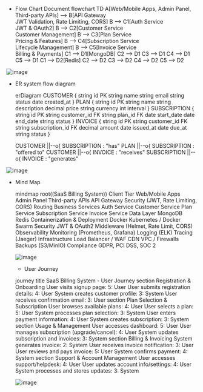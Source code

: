 * Flow Chart Document
flowchart TD
    A[Web/Mobile Apps, Admin Panel, Third-party APIs] --> B[API Gateway <br>JWT Validation, Rate Limiting, CORS]
    B --> C1[Auth Service <br>JWT & OAuth2]
    B --> C2[Customer Service <br>Customer Management]
    B --> C3[Plan Service <br>Pricing & Features]
    B --> C4[Subscription Service <br>Lifecycle Management]
    B --> C5[Invoice Service <br>Billing & Payments]
    C1 --> D1[MongoDB]
    C2 --> D1
    C3 --> D1
    C4 --> D1
    C5 --> D1
    C1 --> D2[Redis]
    C2 --> D2
    C3 --> D2
    C4 --> D2
    C5 --> D2

![image](https://github.com/user-attachments/assets/1737d336-52d9-44ab-86fc-91f9dd2d4506)

* ER system flow diagram
  
  erDiagram
    CUSTOMER {
      string id PK
      string name
      string email
      string status
      date created_at
    }
    PLAN {
      string id PK
      string name
      string description
      decimal price
      string currency
      int interval
    }
    SUBSCRIPTION {
      string id PK
      string customer_id FK
      string plan_id FK
      date start_date
      date end_date
      string status
    }
    INVOICE {
      string id PK
      string customer_id FK
      string subscription_id FK
      decimal amount
      date issued_at
      date due_at
      string status
    }

    CUSTOMER ||--o{ SUBSCRIPTION : "has"
    PLAN ||--o{ SUBSCRIPTION : "offered to"
    CUSTOMER ||--o{ INVOICE : "receives"
    SUBSCRIPTION ||--o{ INVOICE : "generates"
  
![image](https://github.com/user-attachments/assets/010a432a-f44c-4668-97c9-6e203651e43d)

* Mind Map

  mindmap
  root((SaaS Billing System))
    Client Tier
      Web/Mobile Apps
      Admin Panel
      Third-party APIs
    API Gateway
      Security (JWT, Rate Limiting, CORS)
      Routing
    Business Services
      Auth Service
      Customer Service
      Plan Service
      Subscription Service
      Invoice Service
    Data Layer
      MongoDB
      Redis
    Containerization & Deployment
      Docker
      Kubernetes / Docker Swarm
    Security
      JWT & OAuth2
      Middleware (Helmet, Rate Limit, CORS)
    Observability
      Monitoring (Prometheus, Grafana)
      Logging (ELK)
      Tracing (Jaeger)
    Infrastructure
      Load Balancer / WAF
      CDN
      VPC / Firewalls
      Backups (S3/MinIO)
    Compliance
      GDPR, PCI DSS, SOC 2

  ![image](https://github.com/user-attachments/assets/61d949b6-ca9c-4bb6-b2cd-b9fe483668c2)

  * User Journey
 
  journey
    title SaaS Billing System - User Journey
    section Registration & Onboarding
      User visits signup page: 5: User
      User submits registration details: 4: User
      System creates customer profile: 3: System
      User receives confirmation email: 3: User
    section Plan Selection & Subscription
      User browses available plans: 4: User
      User selects a plan: 5: User
      System processes plan selection: 3: System
      User enters payment information: 4: User
      System creates subscription: 3: System
    section Usage & Management
      User accesses dashboard: 5: User
      User manages subscription (upgrade/cancel): 4: User
      System updates subscription and invoices: 3: System
    section Billing & Invoicing
      System generates invoice: 2: System
      User receives invoice notification: 3: User
      User reviews and pays invoice: 5: User
      System confirms payment: 4: System
    section Support & Account Management
      User accesses support/helpdesk: 4: User
      User updates account info/settings: 4: User
      System processes and stores updates: 3: System

  ![image](https://github.com/user-attachments/assets/4c1250ca-d05a-4630-aaf9-e681d11b6119)



